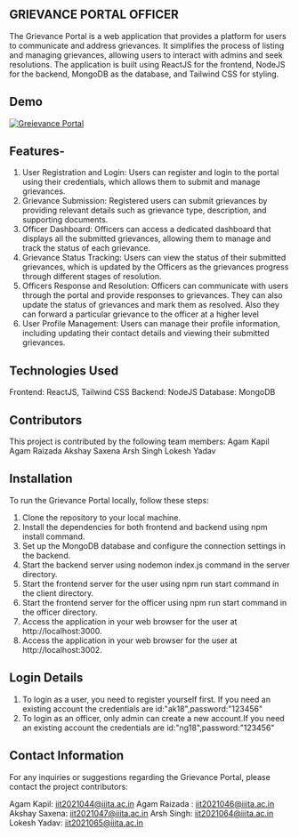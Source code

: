 ## ﻿GRIEVANCE PORTAL OFFICER
The Grievance Portal is a web application that provides a platform for users to communicate and address grievances. It simplifies the process of listing and managing grievances, allowing users to interact with admins and seek resolutions. The application is built using ReactJS for the frontend, NodeJS for the backend, MongoDB as the database, and Tailwind CSS for styling.

## Demo
[![Greievance Portal](https://img.youtube.com/vi/KATklortHtQ/0.jpg)](https://www.youtube.com/watch?v=KATklortHtQ)


## Features-
1. User Registration and Login: Users can register and login to the portal using their credentials, which allows them to submit and manage grievances.
2. Grievance Submission: Registered users can submit grievances by providing relevant details such as grievance type, description, and supporting documents.
3. Officer Dashboard: Officers can access a dedicated dashboard that displays all the submitted grievances, allowing them to manage and track the status of each grievance.
4. Grievance Status Tracking: Users can view the status of their submitted grievances, which is updated by the Officers as the grievances progress through different stages of resolution.
5. Officers Response and Resolution: Officers can communicate with users through the portal and provide responses to grievances. They can also update the status of grievances and mark them as resolved. Also they can forward a particular grievance to the officer at a higher level
6. User Profile Management: Users can manage their profile information, including updating their contact details and viewing their submitted grievances.

## Technologies Used
Frontend: ReactJS, Tailwind CSS
Backend: NodeJS
Database: MongoDB


## Contributors
This project is contributed by the following team members:
Agam Kapil
Agam Raizada 
Akshay Saxena
Arsh Singh 
Lokesh Yadav


## Installation
To run the Grievance Portal locally, follow these steps:

1. Clone the repository to your local machine.
2. Install the dependencies for both frontend and backend using npm install command.
3. Set up the MongoDB database and configure the connection settings in the backend.
4. Start the backend server using nodemon index.js command in the server directory.
5. Start the frontend server for the user using npm run start command in the client directory.
6. Start the frontend server for the officer using npm run start command in the officer directory.
7. Access the application in your web browser for the user at http://localhost:3000.
8. Access the application in your web browser for the user at http://localhost:3002.

## Login Details
1. To login as a user, you need to register yourself first. If you need an existing account the credentials are id:"ak18",password:"123456"
2. To login as an officer, only admin can create a new account.If you need an existing account the credentials are id:"ng18",password:"123456"

## Contact Information
For any inquiries or suggestions regarding the Grievance Portal, please contact the project contributors:


Agam Kapil: iit2021044@iiita.ac.in
Agam Raizada : iit2021046@iiita.ac.in
Akshay Saxena: iit2021047@iiita.ac.in
Arsh Singh: iit2021064@iiita.ac.in
Lokesh Yadav: iit2021065@iiita.ac.in

